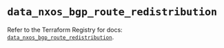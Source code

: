 # `data_nxos_bgp_route_redistribution`

Refer to the Terraform Registry for docs: [`data_nxos_bgp_route_redistribution`](https://registry.terraform.io/providers/ciscodevnet/nxos/0.5.10/docs/data-sources/bgp_route_redistribution).
